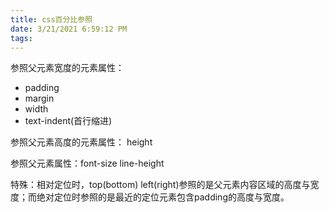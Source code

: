 ```yaml
---
title: css百分比参照
date: 3/21/2021 6:59:12 PM 
tags:
---
```


参照父元素宽度的元素属性：  

- padding
- margin
- width
- text-indent(首行缩进)


参照父元素高度的元素属性： height

参照父元素属性：font-size  line-height

特殊：相对定位时，top(bottom)  left(right)参照的是父元素内容区域的高度与宽度；而绝对定位时参照的是最近的定位元素包含padding的高度与宽度。


